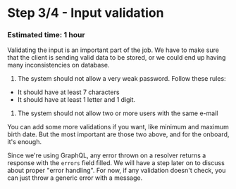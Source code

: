 # Step 3/4 - Input validation
### Estimated time: 1 hour

Validating the input is an important part of the job. We have to make sure that the client is sending valid data to be stored, or we could end up having many inconsistencies on database.

1. The system should not allow a very weak password. Follow these rules:
  + It should have at least 7 characters
  + It should have at least 1 letter and 1 digit.
1. The system should not allow two or more users with the same e-mail

You can add some more validations if you want, like minimum and maximum birth date. But the most important are those two above, and for the onboard, it's enough.

Since we're using GraphQL, any error thrown on a resolver returns a response with the `errors` field filled. We will have a step later on to discuss about proper "error handling". For now, if any validation doesn't check, you can just throw a generic error with a message.
